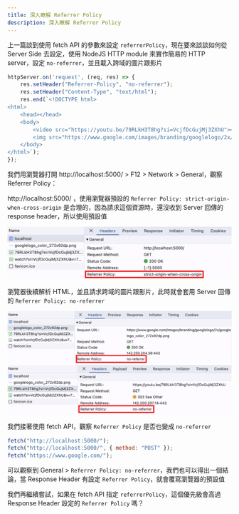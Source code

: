```yaml
---
title: 深入瞭解 Referrer Policy
description: 深入瞭解 Referrer Policy
---
```


上一篇談到使用 fetch API 的參數來設定 `referrerPolicy`，現在要來談談如何從 Server Side 去設定，使用 NodeJS HTTP module 來實作簡易的 HTTP server，設定 `no-referrer`，並且載入跨域的圖片跟影片

```js
httpServer.on('request', (req, res) => {
    res.setHeader("Referrer-Policy", "no-referrer");
    res.setHeader("Content-Type", "text/html");
    res.end(`<!DOCTYPE html>
<html>
    <head></head>
    <body>
        <video src="https://youtu.be/79RLkH3T8hg?si=VcjfDcGujMj3ZXhU"></video>
        <img src="https://www.google.com/images/branding/googlelogo/2x/googlelogo_color_272x92dp.png" />
    </body>
</html>`);
});
```

我們用瀏覽器打開 http://localhost:5000/ > F12 > Network > General，觀察 Referrer Policy：

http://localhost:5000/ ，使用瀏覽器預設的 `Referrer Policy: strict-origin-when-cross-origin` 是合理的，因為請求這個資源時，還沒收到 Server 回傳的 response header，所以使用預設值

![localhostDefaultReferrerPolicy](../static/img/localhostDefaultReferrerPolicy.jpg)

瀏覽器後續解析 HTML，並且請求跨域的圖片跟影片，此時就會套用 Server 回傳的 `Referrer Policy: no-referrer`

![imageWithResponseReferrerPolicy](../static/img/imageWithResponseReferrerPolicy.jpg)
![videoWithResponseReferrerPolicy](../static/img/videoWithResponseReferrerPolicy.jpg)

我們接著使用 fetch API，觀察 `Referrer Policy` 是否也變成 `no-referrer`

```js
fetch("http://localhost:5000/");
fetch("http://localhost:5000/", { method: "POST" });
fetch("https://www.google.com/");
```

可以觀察到 General > `Referrer Policy: no-referrer`，我們也可以得出一個結論，當 Response Header 有設定 `Referrer Policy`，就會覆寫瀏覽器的預設值

我們再繼續嘗試，如果在 fetch API 指定 `referrerPolicy`，這個優先級會高過 Response Header 設定的 `Referrer Policy` 嗎？